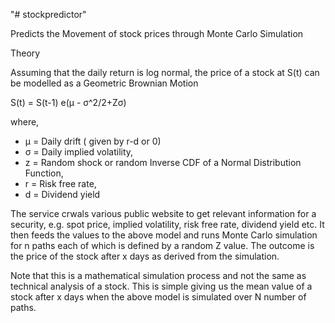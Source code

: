 "# stockpredictor" 

Predicts the Movement of stock prices through Monte Carlo Simulation

Theory

Assuming that the daily return is log normal, the price of a stock at S(t) can be modelled as a Geometric Brownian Motion 

S(t) = S(t-1) e(μ - σ^2/2+Zσ)

where,
- μ = Daily drift ( given by r-d or 0)
- σ = Daily implied volatility,
- z = Random shock or random Inverse CDF of a Normal Distribution Function,
- r = Risk free rate,
- d = Dividend yield

The service crwals various public website to get relevant information for a security, e.g. spot price, implied volatility, risk free rate, dividend yield etc. It then feeds the values to the above model and runs Monte Carlo simulation for n paths each of which is defined by a random Z value. The outcome is the price of the stock after x days as derived from the simulation.

Note that this is a mathematical simulation process and not the same as technical analysis of a stock. This is simple giving us the mean value of a stock after x days when the above model is simulated over N number of paths.
